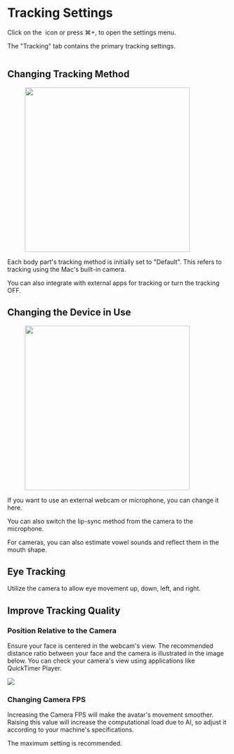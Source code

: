 # Tracking Settings

Click on the <img src="https://github.com/vcamapp/docs/assets/8188636/42ec4f70-214a-47aa-a08c-25dc3148cbd5" alt="" data-size="line"> icon or press ⌘+, to open the settings menu.

The "Tracking" tab contains the primary tracking settings.

<figure><img src="https://github.com/vcamapp/docs/assets/8188636/91661438-5665-4e7e-b583-b20ffc498373" alt=""><figcaption></figcaption></figure>

## Changing Tracking Method

<figure><img src="https://github.com/vcamapp/docs/assets/8188636/6c81b563-f2a4-4f7c-b87c-9a181ea0c7e4" alt="" width="375"><figcaption></figcaption></figure>

Each body part's tracking method is initially set to "Default". This refers to tracking using the Mac's built-in camera.

You can also integrate with external apps for tracking or turn the tracking OFF.

## Changing the Device in Use

<figure><img src="https://github.com/vcamapp/docs/assets/8188636/f3d6bace-cc75-4d90-9249-f04c201c3906" alt="" width="375"><figcaption></figcaption></figure>

If you want to use an external webcam or microphone, you can change it here.

You can also switch the lip-sync method from the camera to the microphone.

For cameras, you can also estimate vowel sounds and reflect them in the mouth shape.

## Eye Tracking

Utilize the camera to allow eye movement up, down, left, and right.

## Improve Tracking Quality

### Position Relative to the Camera

Ensure your face is centered in the webcam's view. The recommended distance ratio between your face and the camera is illustrated in the image below. You can check your camera's view using applications like QuickTimer Player.

![](https://user-images.githubusercontent.com/8188636/173237323-3f70184c-4efb-438d-8234-aa7fc9210e5d.png)

### Changing Camera FPS

Increasing the Camera FPS will make the avatar's movement smoother. Raising this value will increase the computational load due to AI, so adjust it according to your machine's specifications.

The maximum setting is recommended.

